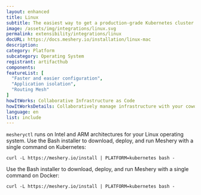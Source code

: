 ```yaml
---
layout: enhanced
title: Linux
subtitle: The easiest way to get a production-grade Kubernetes cluster up and running
image: /assets/img/integrations/linux.svg
permalink: extensibility/integrations/linux
docURL: https://docs.meshery.io/installation/linux-mac
description: 
category: Platform
subcategory: Operating System
registrant: artifacthub
components: 
featureList: [
  "Faster and easier configuration",
  "Application isolation",
  "Routing Mesh"
]
howItWorks: Collaborative Infrastructure as Code
howItWorksDetails: Collaboratively manage infrastructure with your coworkers synchronously sharing the same designs.
language: en
list: include
---
```

<p>

</p>
<p>
    <code>mesheryctl</code> runs on Intel and ARM architectures for your Linux operating system. Use the Bash installer to download, deploy, and run Meshery with a single command on Kubernetes: <pre><code>curl -L https://meshery.io/install | PLATFORM=kubernetes bash -</code></pre>
</p>
<p>
    Use the Bash installer to download, deploy, and run Meshery with a single command on Docker: <pre><code>curl -L https://meshery.io/install | PLATFORM=kubernetes bash -</code></pre>
</p>
